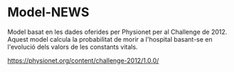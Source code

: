 # Model-NEWS
Model basat en les dades oferides per Physionet per al Challenge de 2012. Aquest model calcula la probabilitat de morir a l'hospital basant-se en l'evolució dels valors de les constants vitals.

https://physionet.org/content/challenge-2012/1.0.0/

